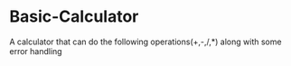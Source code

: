# Basic-Calculator
A calculator that can do the following operations(+,-,/,*) along with some error handling
